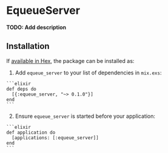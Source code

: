 # EqueueServer

**TODO: Add description**

## Installation

If [available in Hex](https://hex.pm/docs/publish), the package can be installed as:

  1. Add `equeue_server` to your list of dependencies in `mix.exs`:

    ```elixir
    def deps do
      [{:equeue_server, "~> 0.1.0"}]
    end
    ```

  2. Ensure `equeue_server` is started before your application:

    ```elixir
    def application do
      [applications: [:equeue_server]]
    end
    ```

